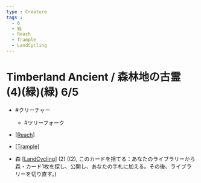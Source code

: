 ```yaml
---
type : Creature
tags : 
  - 6
  - 緑
  - Reach
  - Trample
  - LandCycling
---
```

# Timberland Ancient / 森林地の古霊 (4)(緑)(緑) 6/5

* #クリーチャー
  * #ツリーフォーク 

* [[Reach]]
* [[Trample]]
* 森 [[LandCycling]] (2) ((2), このカードを捨てる：あなたのライブラリーから森・カード1枚を探し、公開し、あなたの手札に加える。その後、ライブラリーを切り直す。)


[//begin]: # "Autogenerated link references for markdown compatibility"
[Reach]: ../../KeywordAbilities/Reach.md "Reach / 到達"
[Trample]: ../../KeywordAbilities/Trample.md "Trample / トランプル"
[LandCycling]: ../../KeywordAbilities/LandCycling.md "(Land)Cycling (N) / (Land)サイクリング (N)"
[//end]: # "Autogenerated link references"
